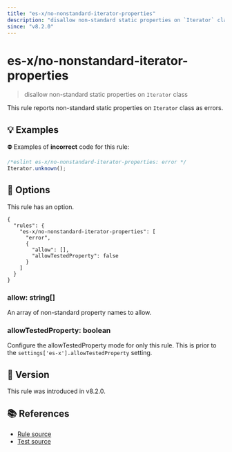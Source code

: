 ```yaml
---
title: "es-x/no-nonstandard-iterator-properties"
description: "disallow non-standard static properties on `Iterator` class"
since: "v8.2.0"
---
```


# es-x/no-nonstandard-iterator-properties
> disallow non-standard static properties on `Iterator` class

This rule reports non-standard static properties on `Iterator` class as errors.

## 💡 Examples

⛔ Examples of **incorrect** code for this rule:

<eslint-playground type="bad">

```js
/*eslint es-x/no-nonstandard-iterator-properties: error */
Iterator.unknown();
```

</eslint-playground>

## 🔧 Options

This rule has an option.

```jsonc
{
  "rules": {
    "es-x/no-nonstandard-iterator-properties": [
      "error",
      {
        "allow": [],
        "allowTestedProperty": false
      }
    ]
  }
}
```

### allow: string[]

An array of non-standard property names to allow.

### allowTestedProperty: boolean

Configure the allowTestedProperty mode for only this rule.
This is prior to the `settings['es-x'].allowTestedProperty` setting.

## 🚀 Version

This rule was introduced in v8.2.0.

## 📚 References

- [Rule source](https://github.com/eslint-community/eslint-plugin-es-x/blob/master/lib/rules/no-nonstandard-iterator-properties.js)
- [Test source](https://github.com/eslint-community/eslint-plugin-es-x/blob/master/tests/lib/rules/no-nonstandard-iterator-properties.js)

